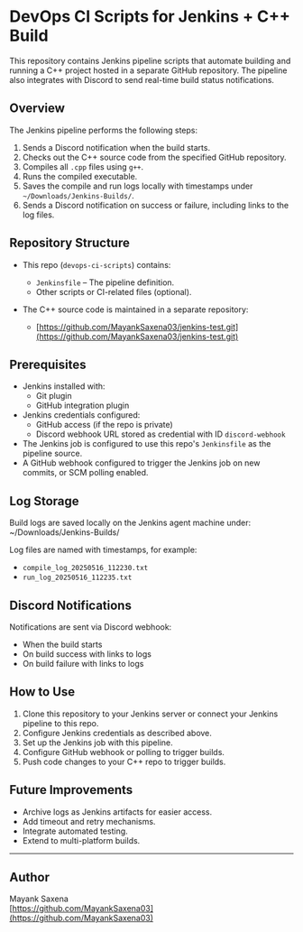 # DevOps CI Scripts for Jenkins + C++ Build

This repository contains Jenkins pipeline scripts that automate building and running a C++ project hosted in a separate GitHub repository. The pipeline also integrates with Discord to send real-time build status notifications.

## Overview

The Jenkins pipeline performs the following steps:

1. Sends a Discord notification when the build starts.
2. Checks out the C++ source code from the specified GitHub repository.
3. Compiles all `.cpp` files using `g++`.
4. Runs the compiled executable.
5. Saves the compile and run logs locally with timestamps under `~/Downloads/Jenkins-Builds/`.
6. Sends a Discord notification on success or failure, including links to the log files.

## Repository Structure

- This repo (`devops-ci-scripts`) contains:
  - `Jenkinsfile` – The pipeline definition.
  - Other scripts or CI-related files (optional).

- The C++ source code is maintained in a separate repository:
  - [https://github.com/MayankSaxena03/jenkins-test.git](https://github.com/MayankSaxena03/jenkins-test.git)

## Prerequisites

- Jenkins installed with:
  - Git plugin
  - GitHub integration plugin
- Jenkins credentials configured:
  - GitHub access (if the repo is private)
  - Discord webhook URL stored as credential with ID `discord-webhook`
- The Jenkins job is configured to use this repo's `Jenkinsfile` as the pipeline source.
- A GitHub webhook configured to trigger the Jenkins job on new commits, or SCM polling enabled.

## Log Storage

Build logs are saved locally on the Jenkins agent machine under:
~/Downloads/Jenkins-Builds/

Log files are named with timestamps, for example:

- `compile_log_20250516_112230.txt`
- `run_log_20250516_112235.txt`

## Discord Notifications

Notifications are sent via Discord webhook:

- When the build starts
- On build success with links to logs
- On build failure with links to logs

## How to Use

1. Clone this repository to your Jenkins server or connect your Jenkins pipeline to this repo.
2. Configure Jenkins credentials as described above.
3. Set up the Jenkins job with this pipeline.
4. Configure GitHub webhook or polling to trigger builds.
5. Push code changes to your C++ repo to trigger builds.

## Future Improvements

- Archive logs as Jenkins artifacts for easier access.
- Add timeout and retry mechanisms.
- Integrate automated testing.
- Extend to multi-platform builds.

---

## Author

Mayank Saxena  
[https://github.com/MayankSaxena03](https://github.com/MayankSaxena03)

